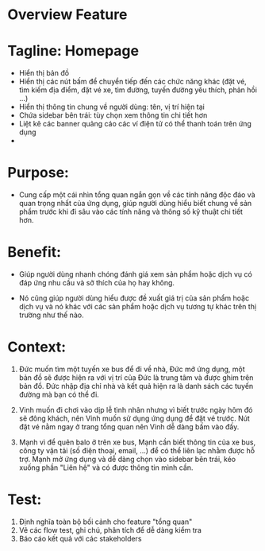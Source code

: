 # Overview Feature

# Tagline: Homepage
- Hiển thị bản đồ
- Hiển thị các nút bấm để chuyển tiếp đến các chức năng khác (đặt vé, tìm kiếm địa điểm, đặt vé xe, tìm đường, tuyến đường yêu thích, phản hồi ...)
- Hiển thị thông tin chung về người dùng: tên, vị trí hiện tại
- Chứa sidebar bên trái: tùy chọn xem thông tin chi tiết hơn
- Liệt kê các banner quảng cáo các ví điện tử có thể thanh toán trên ứng dụng
- 

# Purpose: 
- Cung cấp một cái nhìn tổng quan ngắn gọn về các tính năng độc đáo và quan trọng nhất của ứng dụng, giúp người dùng hiểu biết chung về sản phẩm trước khi đi sâu vào các tính năng và thông số kỹ thuật chi tiết hơn.

# Benefit:
- Giúp người dùng nhanh chóng đánh giá xem sản phẩm hoặc dịch vụ có đáp ứng nhu cầu và sở thích của họ hay không. 

- Nó cũng giúp người dùng hiểu được đề xuất giá trị của sản phẩm hoặc dịch vụ và nó khác với các sản phẩm hoặc dịch vụ tương tự khác trên thị trường như thế nào. 


# Context:
1. Đức muốn tìm một tuyến xe bus để đi về nhà, Đức mở ứng dụng, một bản đồ sẽ được hiện ra với vị trí của Đức là trung tâm và được ghim trên bản đồ. Đức nhập địa chỉ nhà và kết quả hiện ra là danh sách các tuyến đường mà bạn có thể đi.

2. Vinh muốn đi chơi vào dịp lễ tình nhân nhưng vì biết trước ngày hôm đó sẽ đông khách, nên Vinh muốn sử dụng ứng dụng để đặt vé trước.
Nút đặt vé nằm ngay ở trang tổng quan nên Vinh dễ dàng bấm vào đấy.

3. Mạnh vì để quên balo ở trên xe bus, Mạnh cần biết thông tin của xe bus, công ty vận tải (số điện thoại, email, ...) để có thể liên lạc nhằm được hỗ trợ. Mạnh mở ứng dụng và dễ dàng chọn vào sidebar bên trái, kéo xuống phần "Liên hệ" và có được thông tin mình cần.

# Test:
1. Định nghĩa toàn bộ bối cảnh cho feature "tổng quan"
2. Vẽ các flow test, ghi chú, phân tích để dễ dàng kiểm tra
3. Báo cáo kết quả với các stakeholders